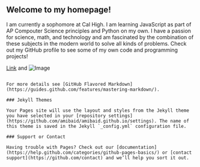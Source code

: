 ## Welcome to my homepage!

I am currently a sophomore at Cal High. I am learning JavaScript as part of AP Compouter Science principles and Python on my own. I have a passion for science, math, and technology and am fascinated by the combination of these subjects in the modern world to solve all kinds of problems. Check out my GitHub profile to see some of my own code and programming projects!


[Link](url) and ![Image](https://avatars1.githubusercontent.com/u/59634524?s=460&v=4)
```

For more details see [GitHub Flavored Markdown](https://guides.github.com/features/mastering-markdown/).

### Jekyll Themes

Your Pages site will use the layout and styles from the Jekyll theme you have selected in your [repository settings](https://github.com/amibaid/amibaid.github.io/settings). The name of this theme is saved in the Jekyll `_config.yml` configuration file.

### Support or Contact

Having trouble with Pages? Check out our [documentation](https://help.github.com/categories/github-pages-basics/) or [contact support](https://github.com/contact) and we’ll help you sort it out.
